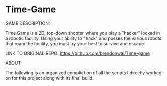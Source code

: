 # Time-Game

GAME DESCRIPTION:

  Time Game is a 2D, top-down shooter where you play a "hacker" locked in a robotic facility.
  Using your ability to "hack" and posses the various robots that roam the facility, you must
  try your best to survive and escape.

LINK TO ORIGINAL REPO: https://github.com/brendonwai/Time-game

ABOUT:

  The following is an organized compliation of all the scripts I directly worked on for this project
  along with its final build.
